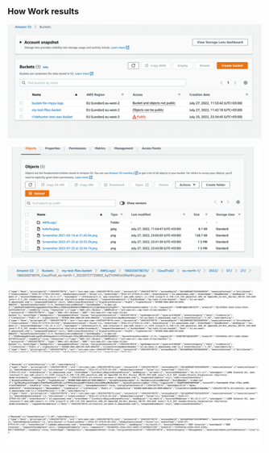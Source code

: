 ### How Work results

<p><img src="results/img.png"></p>

<p><img src="results/img_2.png"></p>

<p><img src="results/img_6.png"></p>

<p><img src="results/img_3.png"></p>

<p><img src="results/img_4.png"></p>

<p><img src="results/img_5.png"></p>
